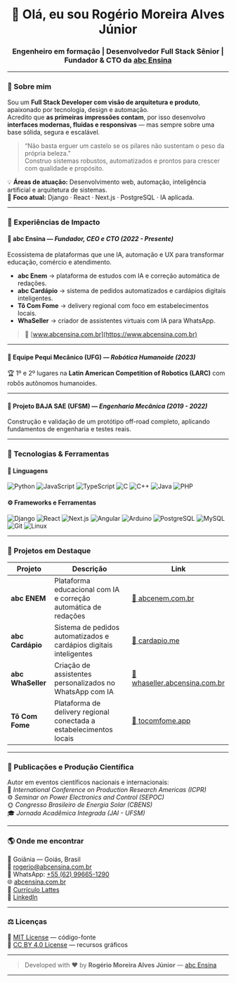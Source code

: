 <h1 align="center">👋 Olá, eu sou <strong>Rogério Moreira Alves Júnior</strong></h1>
<h3 align="center">Engenheiro em formação | Desenvolvedor Full Stack Sênior | Fundador & CTO da <a href="https://www.abcensina.com.br" target="_blank">abc Ensina</a></h3>

---

### 💼 Sobre mim  

Sou um **Full Stack Developer com visão de arquitetura e produto**, apaixonado por tecnologia, design e automação.  
Acredito que **as primeiras impressões contam**, por isso desenvolvo **interfaces modernas, fluidas e responsivas** — mas sempre sobre uma base sólida, segura e escalável.  

> “Não basta erguer um castelo se os pilares não sustentam o peso da própria beleza.”  
> Construo sistemas robustos, automatizados e prontos para crescer com qualidade e propósito.

💡 **Áreas de atuação:** Desenvolvimento web, automação, inteligência artificial e arquitetura de sistemas.  
💬 **Foco atual:** Django · React · Next.js · PostgreSQL · IA aplicada.

---

### 🚀 Experiências de Impacto  

#### 🧩 **abc Ensina** — *Fundador, CEO e CTO (2022 - Presente)*  
Ecossistema de plataformas que une IA, automação e UX para transformar educação, comércio e atendimento.  
- **abc Enem** → plataforma de estudos com IA e correção automática de redações.  
- **abc Cardápio** → sistema de pedidos automatizados e cardápios digitais inteligentes.  
- **Tô Com Fome** → delivery regional com foco em estabelecimentos locais.  
- **WhaSeller** → criador de assistentes virtuais com IA para WhatsApp.  
> 🔗 [www.abcensina.com.br](https://www.abcensina.com.br)

---

#### 🤖 **Equipe Pequi Mecânico (UFG)** — *Robótica Humanoide (2023)*  
🏆 1º e 2º lugares na **Latin American Competition of Robotics (LARC)** com robôs autônomos humanoides.

---

#### 🚙 **Projeto BAJA SAE (UFSM)** — *Engenharia Mecânica (2019 - 2022)*  
Construção e validação de um protótipo off-road completo, aplicando fundamentos de engenharia e testes reais.

---

### 🧠 Tecnologias & Ferramentas  

#### 🧩 Linguagens  
![Python](https://img.shields.io/badge/Python-3776AB?style=for-the-badge&logo=python&logoColor=white)
![JavaScript](https://img.shields.io/badge/JavaScript-F7DF1E?style=for-the-badge&logo=javascript&logoColor=black)
![TypeScript](https://img.shields.io/badge/TypeScript-3178C6?style=for-the-badge&logo=typescript&logoColor=white)
![C](https://img.shields.io/badge/C-00599C?style=for-the-badge&logo=c&logoColor=white)
![C++](https://img.shields.io/badge/C++-00599C?style=for-the-badge&logo=cplusplus&logoColor=white)
![Java](https://img.shields.io/badge/Java-ED8B00?style=for-the-badge&logo=java&logoColor=white)
![PHP](https://img.shields.io/badge/PHP-777BB4?style=for-the-badge&logo=php&logoColor=white)

#### ⚙️ Frameworks e Ferramentas  
![Django](https://img.shields.io/badge/Django-092E20?style=for-the-badge&logo=django&logoColor=white)
![React](https://img.shields.io/badge/React-20232A?style=for-the-badge&logo=react&logoColor=61DAFB)
![Next.js](https://img.shields.io/badge/Next.js-000000?style=for-the-badge&logo=nextdotjs&logoColor=white)
![Angular](https://img.shields.io/badge/Angular-DD0031?style=for-the-badge&logo=angular&logoColor=white)
![Arduino](https://img.shields.io/badge/Arduino-00979D?style=for-the-badge&logo=arduino&logoColor=white)
![PostgreSQL](https://img.shields.io/badge/PostgreSQL-316192?style=for-the-badge&logo=postgresql&logoColor=white)
![MySQL](https://img.shields.io/badge/MySQL-005C84?style=for-the-badge&logo=mysql&logoColor=white)
![Git](https://img.shields.io/badge/Git-F05032?style=for-the-badge&logo=git&logoColor=white)
![Linux](https://img.shields.io/badge/Linux-FCC624?style=for-the-badge&logo=linux&logoColor=black)

---

### 🧩 Projetos em Destaque  

| Projeto | Descrição | Link |
|----------|------------|------|
| **abc ENEM** | Plataforma educacional com IA e correção automática de redações | [🔗 abcenem.com.br](https://www.abcenem.com.br) |
| **abc Cardápio** | Sistema de pedidos automatizados e cardápios digitais inteligentes | [🔗 cardapio.me](https://cardapio.me) |
| **abc WhaSeller** | Criação de assistentes personalizados no WhatsApp com IA | [🔗 whaseller.abcensina.com.br](https://whaseller.abcensina.com.br) |
| **Tô Com Fome** | Plataforma de delivery regional conectada a estabelecimentos locais | [🔗 tocomfome.app](https://tocomfome.app) |

---

### 🧪 Publicações e Produção Científica  

Autor em eventos científicos nacionais e internacionais:  
📘 *International Conference on Production Research Americas (ICPR)*  
⚙️ *Seminar on Power Electronics and Control (SEPOC)*  
🌞 *Congresso Brasileiro de Energia Solar (CBENS)*  
🎓 *Jornada Acadêmica Integrada (JAI - UFSM)*  

---

### 🌎 Onde me encontrar  

📍 Goiânia — Goiás, Brasil  
📧 [rogerio@abcensina.com.br](mailto:rogerio@abcensina.com.br)  
💬 WhatsApp: [+55 (62) 99665-1290](https://wa.me/5562996651290)  
🌐 [abcensina.com.br](https://www.abcensina.com.br)  
📄 [Currículo Lattes](http://lattes.cnpq.br/9584593678476487)  
💼 [LinkedIn](https://www.linkedin.com/in/rogerio-moreira-alves-junior/)

---

### ⚖️ Licenças  

📜 [MIT License](./LICENSE) — código-fonte  
📄 [CC BY 4.0 License](./ASSETS-LICENSE) — recursos gráficos  

---

> Developed with ❤️ by **Rogério Moreira Alves Júnior** — [abc Ensina](https://www.abcensina.com.br)

---
